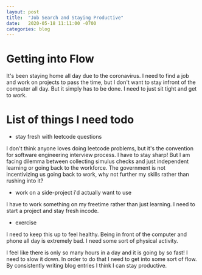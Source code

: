 ```yaml
---
layout: post
title:  "Job Search and Staying Productive"
date:   2020-05-18 11:11:00 -0700
categories: blog
---
```


# Getting into Flow

It's been staying home all day due to the coronavirus. I need to find a job and work on projects to pass the time, but I don't want to stay
infront of the computer all day. But it simply has to be done. I need to just sit tight and get to work.

# List of things I need todo

- stay fresh with leetcode questions

I don't think anyone loves doing leetcode problems, but it's the convention for software engineering interview process. I have to stay sharp!
But I am facing dilemma between collecting simulus checks and just independent learning or going back to the workforce. The government is
not incentivizing us going back to work, why not further my skills rather than rushing into it?

- work on a side-project i'd actually want to use

I have to work something on my freetime rather than just learning. I need to start a project and stay fresh incode.

- exercise

I need to keep this up to feel healthy. Being in front of the computer and phone all day is extremely bad. I need some sort of physical activity.

I feel like there is only so many hours in a day and it is going by so fast! I need to slow it down. In order to do that I need to get into some sort of flow. By consistently writing blog entries I think I can stay productive.